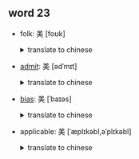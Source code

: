 ## word 23
* folk: 美 [foʊk]  
  <details>
    <summary>translate to chinese</summary>

    n. 民族；**:apple:人们**s；亲属（复数）  
    adj. 民间的  
  </details>

* [admit](https://youdao.com/w/admit/#keyfrom=dict2.top): 美 [ədˈmɪt]   
  <details>
    <summary>translate to chinese</summary>

    vt. :apple:承认；准许进入；可容纳  
    vi. 承认；容许  
  </details>

* [bias](https://youdao.com/w/bias/#keyfrom=dict2.top): 美 [ˈbaɪəs]    
  <details>
    <summary>translate to chinese</summary>

    n. :apple:偏见；偏爱；斜纹  
    vt. 使存偏见  
    adj. 偏斜的  
    ![](https://raw.githubusercontent.com/wangkaiwd/drawing-bed/master/20200311091812.png)
  </details>

* applicable: 美 [ˈæplɪkəbl,əˈplɪkəbl]  
  <details>
  <summary>translate to chinese</summary>
  
  adj. 可适用的；:apple:可应用的；合适的
  ![](https://raw.githubusercontent.com/wangkaiwd/drawing-bed/master/20200311221918.png)
  ![](https://raw.githubusercontent.com/wangkaiwd/drawing-bed/master/20200311222210.png)
</details>